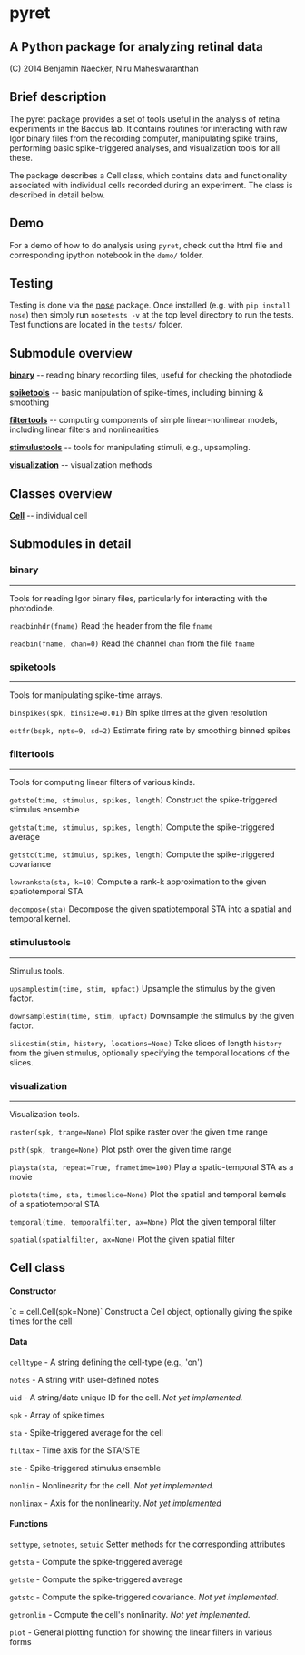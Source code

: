 # pyret
## A Python package for analyzing retinal data
(C) 2014 Benjamin Naecker, Niru Maheswaranthan

Brief description
-----------------

The pyret package provides a set of tools useful in the analysis of retina experiments
in the Baccus lab. It contains routines for interacting with raw Igor binary files
from the recording computer, manipulating spike trains, performing basic spike-triggered
analyses, and visualization tools for all these.

The package describes a Cell class, which contains data and functionality associated 
with individual cells recorded during an experiment. The class is described in detail 
below.

Demo
----
For a demo of how to do analysis using `pyret`, check out the html file and corresponding ipython notebook in the `demo/` folder.

Testing
-------
Testing is done via the [nose](https://nose.readthedocs.org/en/latest/) package. Once installed (e.g. with `pip install nose`) then simply run `nosetests -v` at the top level directory to run the tests. Test functions are located in the `tests/` folder.

Submodule overview
------------------

[**binary**](#binary)		-- reading binary recording files, useful for checking the photodiode

[**spiketools**](#spk)		-- basic manipulation of spike-times, including binning & smoothing

[**filtertools**](#sta)		-- computing components of simple linear-nonlinear models, including linear filters and nonlinearities

[**stimulustools**](#stim)	-- tools for manipulating stimuli, e.g., upsampling.

[**visualization**](#viz)	-- visualization methods

Classes overview
----------------

[**Cell**](#cell)			-- individual cell

Submodules in detail
--------------------

<h3 id="binary">binary</h3>
<hr>
Tools for reading Igor binary files, particularly for interacting with the photodiode.

`readbinhdr(fname)`
Read the header from the file `fname`

`readbin(fname, chan=0)`
Read the channel `chan` from the file `fname`

<h3 id="spk">spiketools</h3>
<hr>
Tools for manipulating spike-time arrays.

`binspikes(spk, binsize=0.01)`
Bin spike times at the given resolution

`estfr(bspk, npts=9, sd=2)`
Estimate firing rate by smoothing binned spikes

<h3 id="sta">filtertools</h3>
<hr>
Tools for computing linear filters of various kinds.

`getste(time, stimulus, spikes, length)`
Construct the spike-triggered stimulus ensemble

`getsta(time, stimulus, spikes, length)`
Compute the spike-triggered average

`getstc(time, stimulus, spikes, length)`
Compute the spike-triggered covariance

`lowranksta(sta, k=10)`
Compute a rank-k approximation to the given spatiotemporal STA

`decompose(sta)`
Decompose the given spatiotemporal STA into a spatial and temporal kernel.

<h3 id="stim">stimulustools</h3>
<hr>
Stimulus tools.

`upsamplestim(time, stim, upfact)`
Upsample the stimulus by the given factor.

`downsamplestim(time, stim, upfact)`
Downsample the stimulus by the given factor.

`slicestim(stim, history, locations=None)`
Take slices of length `history` from the given stimulus, optionally
specifying the temporal locations of the slices.

<h3 id="viz">visualization</h3>
<hr>
Visualization tools.

`raster(spk, trange=None)`
Plot spike raster over the given time range

`psth(spk, trange=None)`
Plot psth over the given time range

`playsta(sta, repeat=True, frametime=100)`
Play a spatio-temporal STA as a movie

`plotsta(time, sta, timeslice=None)`
Plot the spatial and temporal kernels of a spatiotemporal STA

`temporal(time, temporalfilter, ax=None)`
Plot the given temporal filter

`spatial(spatialfilter, ax=None)`
Plot the given spatial filter

<h2 id="cell">Cell class</h2>
<h4>Constructor</h4>
`c = cell.Cell(spk=None)`
Construct a Cell object, optionally giving the spike times for the cell

<h4>Data</h4>

`celltype`	- A string defining the cell-type (e.g., 'on')

`notes`		- A string with user-defined notes

`uid`		- A string/date unique ID for the cell. *Not yet implemented.*

`spk` 		- Array of spike times

`sta` 		- Spike-triggered average for the cell

`filtax`	- Time axis for the STA/STE

`ste` 		- Spike-triggered stimulus ensemble

`nonlin`	- Nonlinearity for the cell. *Not yet implemented.*

`nonlinax`	- Axis for the nonlinearity. *Not yet implemented*

<h4>Functions</h4>

`settype`, `setnotes`, `setuid`
Setter methods for the corresponding attributes

`getsta` 	- Compute the spike-triggered average

`getste` 	- Compute the spike-triggered average

`getstc`	- Compute the spike-triggered covariance. *Not yet implemented.*

`getnonlin`	- Compute the cell's nonlinarity. *Not yet implemented.*

`plot` 		- General plotting function for showing the linear filters in various forms

